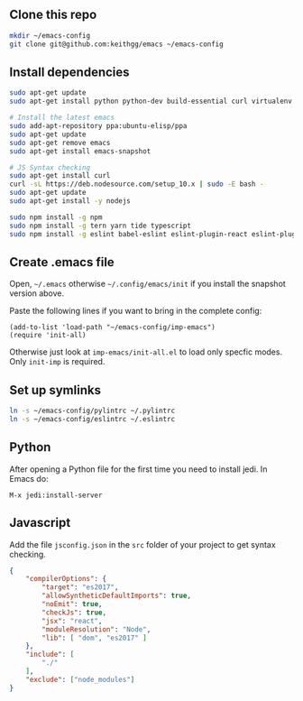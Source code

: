 Clone this repo
-------------------

```bash
mkdir ~/emacs-config
git clone git@github.com:keithgg/emacs ~/emacs-config
```

Install dependencies
-------------------------

```bash
sudo apt-get update
sudo apt-get install python python-dev build-essential curl virtualenv python-pip pylint ruby silversearcher-ag sqlformat

# Install the latest emacs
sudo add-apt-repository ppa:ubuntu-elisp/ppa
sudo apt-get update
sudo apt-get remove emacs
sudo apt-get install emacs-snapshot

# JS Syntax checking
sudo apt-get install curl
curl -sL https://deb.nodesource.com/setup_10.x | sudo -E bash -
sudo apt-get update
sudo apt-get install -y nodejs

sudo npm install -g npm 
sudo npm install -g tern yarn tide typescript
sudo npm install -g eslint babel-eslint eslint-plugin-react eslint-plugin-jsx eslint-plugin-flowtype eslint-plugin-react-app
```
    
Create .emacs file
-----------------------

Open, `~/.emacs` otherwise `~/.config/emacs/init` if you install the snapshot version above.

Paste the following lines if you want to bring in the complete config:

```emacs-lisp
(add-to-list 'load-path "~/emacs-config/imp-emacs")
(require 'init-all)
```
    
Otherwise just look at `imp-emacs/init-all.el` to load only specfic modes. Only `init-imp` is required.

Set up symlinks
-------------------

```bash
ln -s ~/emacs-config/pylintrc ~/.pylintrc
ln -s ~/emacs-config/eslintrc ~/.eslintrc
```
    
Python
--------

After opening a Python file for the first time you need to install jedi. In Emacs do:

```
M-x jedi:install-server
```

Javascript
-------------

Add the file `jsconfig.json` in the `src` folder of your project to get syntax checking.

```json
{
    "compilerOptions": {
        "target": "es2017",
        "allowSyntheticDefaultImports": true,
        "noEmit": true,
        "checkJs": true,
        "jsx": "react",
        "moduleResolution": "Node",
        "lib": [ "dom", "es2017" ]
    },
    "include": [
        "./"
    ],
    "exclude": ["node_modules"]
}
```
